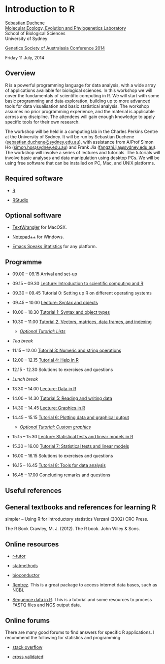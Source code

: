 Introduction to R
=================

[Sebastian Duchene](sebastian.duchene@sydney.edu.au)  
[Molecular Ecology, Evolution and Phylogenetics Laboratory](http://sydney.edu.au/science/biology/meep/people/sebastianduchene.shtml)  
School of Biological Sciences  
University of Sydney

[Genetics Society of Australasia Conference 2014](http://www.genetics.org.au/annual-meeting-2014/workshops/)

Friday 11 July, 2014




Overview
--------

R is a powerful programming language for data analysis, with a wide array of applications available for biological sciences. In this workshop we will cover the fundamentals of scientific computing in R. We will start with some basic programming and data exploration, building up to more advanced tools for data visualisation and basic statistical analysis. The workshop assumes no prior programming experience, and the material is applicable across any discipline. The attendees will gain enough knowledge to apply specific tools for their own research.

The workshop will be held in a computing lab in the Charles Perkins Centre at the University of Sydney. It will be run by Sebastian Duchene (sebastian.duchene@sydney.edu.au), with assistance from A/Prof Simon Ho (simon.ho@sydney.edu.au) and Frank Jia (fangzhi.jia@sydney.edu.au). The workshop will involve a series of lectures and tutorials. The tutorials will involve basic analyses and data manipulation using desktop PCs. We will be using free software that can be installed on PC, Mac, and UNIX platforms. 


Required software
-----------------

- [R](http://www.r-project.org)

- [RStudio](www.rstudio.com)


Optional software
-----------------

- [TextWrangler](http://www.barebones.com/products/textwrangler/download.html) for MacOSX.

- [Notepad++](http://notepad-plus-plus.org) for Windows.

- [Emacs Speaks Statistics](http://ess.r-project.org/index.php?Section=download) for any platform.



Programme
---------

- 09.00 – 09.15	Arrival and set-up

- 09.15 – 09.30	[Lecture: Introduction to scientific computing and R](https://github.com/sebastianduchene/intro_to_r/raw/master/lectures/lecture1.pdf)

- 09.30 – 09.45	Tutorial 0: Setting up R on different operating systems

- 09.45 – 10.00	[Lecture: Syntax and objects](https://github.com/sebastianduchene/intro_to_r/raw/master/lectures/lecture2.pdf)

- 10.00 – 10.30	[Tutorial 1: Syntax and object types](https://github.com/sebastianduchene/intro_to_r/tree/master/tutorial1)

- 10.30 – 11.00	[Tutorial 2. Vectors, matrices, data frames, and indexing](https://github.com/sebastianduchene/intro_to_r/tree/master/tutorial2)

  - [*Optional Tutorial: Lists*](https://github.com/sebastianduchene/intro_to_r/tree/master/opt_tutorial_lists)

- *Tea break*

- 11.15 – 12.00	[Tutorial 3: Numeric and string operations](https://github.com/sebastianduchene/intro_to_r/tree/master/tutorial3)

- 12.00 – 12.15	[Tutorial 4: Help in R](https://github.com/sebastianduchene/intro_to_r/tree/master/tutorial4)

- 12.15 - 12.30 Solutions to exercises and questions

- *Lunch break*

- 13.30 – 14.00	[Lecture: Data in R](https://github.com/sebastianduchene/intro_to_r/raw/master/lectures/lecture3.pdf)

- 14.00 – 14.30	[Tutorial 5: Reading and writing data](https://github.com/sebastianduchene/intro_to_r/tree/master/tutorial5)

- 14.30 – 14.45	[Lecture: Graphics in R](https://github.com/sebastianduchene/intro_to_r/raw/master/lectures/lecture4.pdf)

- 14.45 – 15.15	[Tutorial 6: Plotting data and graphical output](https://github.com/sebastianduchene/intro_to_r/tree/master/tutorial6)

  - [*Optional Tutorial: Custom graphics*](https://github.com/sebastianduchene/intro_to_r/tree/master/opt_tutorial_custom_plots)

- 15.15 – 15.30	[Lecture: Statistical tests and linear models in R](https://github.com/sebastianduchene/intro_to_r/raw/master/lectures/lecture5.pdf)

- 15.30 – 16.00	[Tutorial 7: Statistical tests and linear models](https://github.com/sebastianduchene/intro_to_r/tree/master/tutorial7)

- 16.00 – 16.15	Solutions to exercises and questions

- 16.15 – 16.45	[Tutorial 8: Tools for data analysis](https://github.com/sebastianduchene/intro_to_r/tree/master/tutorial8)

- 16.45 – 17.00	Concluding remarks and questions


Useful references
-----------------

General textbooks and references for learning R
----------------------------------------------

simpler – Using R for introductory statistics 
Verzani (2002) CRC Press.

The R Book
Crawley, M. J. (2012). The R book. John Wiley & Sons.

Online resources
----------------

- [r-tutor](www.r-tutor.com)

- [statmethods](www.statmethods.net)

- [bioconductor](www.bioconductor.org)

- [Rentrez](https://github.com/ropensci/rentrez). This is a great package to access internet data bases, such as NCBI.

- [Sequence data in R](http://www.bioconductor.org/help/workflows/high-throughput-sequencing/). This is a tutorial and some resources to process FASTQ files and NGS output data.


Online forums
-------------

There are many good forums to find answers for specific R applications. I recommend the following for statistics and programming:

- [stack overflow](http://stackoverflow.com/questions/tagged/r)

- [cross validated](http://stats.stackexchange.com/questions/138/resources-for-learning-r)
